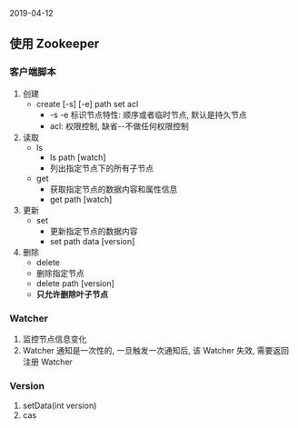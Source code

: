 2019-04-12

## 使用 Zookeeper

### 客户端脚本
1. 创建
    - create [-s] [-e] path set acl
        - -s -e 标识节点特性: 顺序或者临时节点, 默认是持久节点
        - acl: 权限控制, 缺省--不做任何权限控制
2. 读取
    - ls 
        - ls path [watch]
        - 列出指定节点下的所有子节点
    - get
        - 获取指定节点的数据内容和属性信息
        - get path [watch]
3. 更新
    - set 
        - 更新指定节点的数据内容
        - set path data [version]
4. 删除
    - delete
    - 删除指定节点
    - delete path [version]
    - **只允许删除叶子节点**
    
### Watcher
1. 监控节点信息变化
2. Watcher 通知是一次性的, 一旦触发一次通知后, 该 Watcher 失效, 需要返回注册 Watcher

### Version
1. setData(int version)
2. cas